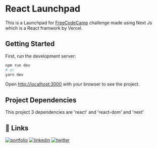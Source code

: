  # React Launchpad

This is a Launchpad for [FreeCodeCamp](https://www.freecodecamp.org/) challenge made using Next Js which is a React framwork by Vercel.

## Getting Started

First, run the development server:

```bash
npm run dev
# or
yarn dev
```

Open [http://localhost:3000](http://localhost:3000) with your browser to see the project.

## Project Dependencies

This project 3 dependencies are 'react' and 'react-dom' and 'next'



## 🔗 Links
[![portfolio](https://img.shields.io/badge/my_portfolio-000?style=for-the-badge&logo=ko-fi&logoColor=white)](https://achaq.dev/)
[![linkedin](https://img.shields.io/badge/linkedin-0A66C2?style=for-the-badge&logo=linkedin&logoColor=white)](https://www.linkedin.com/in/achaqdev/)
[![twitter](https://img.shields.io/badge/twitter-1DA1F2?style=for-the-badge&logo=twitter&logoColor=white)](https://twitter.com/ac__haq)

